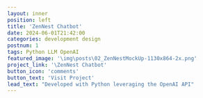 ```yaml
---
layout: inner
position: left
title: 'ZenNest Chatbot'
date: 2024-06-01T21:42:00
categories: development design
postnum: 1
tags: Python LLM OpenAI
featured_image: '\img\posts\02_ZenNestMockUp-1130x864-2x.png'
project_link: '\ZenNest Chatbot'
button_icon: 'comments'
button_text: 'Visit Project'
lead_text: "Developed with Python leveraging the OpenAI API"
---
```

